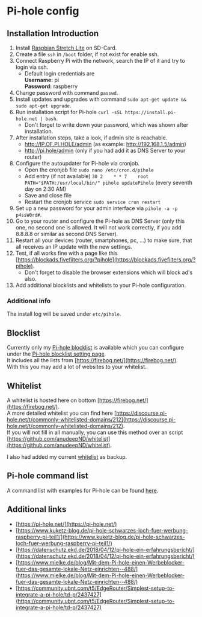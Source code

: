 # Pi-hole config

## Installation Introduction

1. Install [Raspbian Stretch Lite](https://www.raspberrypi.org/downloads/raspbian/) on SD-Card.  
2. Create a file `ssh` in `/boot` folder, if not exist for enable ssh.  
3. Connect Raspberry Pi with the network, search the IP of it and try to login via ssh.  
    - Default login credentials are  
      **Username:** pi  
      **Password:** raspberry  
4. Change password with command `passwd`.  
5. Install updates and upgrades with command `sudo apt-get update && sudo apt-get upgrade`.  
6. Run installation script for Pi-hole `curl -sSL https://install.pi-hole.net | bash`.  
    - Don't forget to write down your password, which was shown after installation.
7. After installation steps, take a look, if admin site is reachable.
    - http://IP.OF.PI.HOLE/admin (as example: http://192.168.1.5/admin)
    - http://pi.hole/admin (only if you had add it as DNS Server to your router)
8. Configure the autoupdater for Pi-hole via cronjob.  
    - Open the cronjob file `sudo nano /etc/cron.d/pihole` 
    - Add entry (if not available) `30 2    * * 7    root    PATH="$PATH:/usr/local/bin/" pihole updatePihole` (every seventh day on 2:30 AM)  
    - Save and close file
    - Restart the cronjob service `sudo service cron restart`  
9. Set up a new password for your admin interface via `pihole -a -p p4ssW0rd#`.
8. Go to your router and configure the Pi-hole as DNS Server (only this one, no second one is allowed. It will not work correctly, if you add 8.8.8.8 or similar as second DNS Server).
9. Restart all your devices (router, smartphones, pc, ...) to make sure, that all receives an IP update with the new settings.
10. Test, if all works fine with a page like this [https://blockads.fivefilters.org/?pihole](https://blockads.fivefilters.org/?pihole).
    - Don't forget to disable the browser extensions which will block ad's also.
11. Add additional blocklists and whitelists to your Pi-hole configuration.

### Additional info

The install log will be saved under `etc/pihole`.

## Blocklist

Currently only my [Pi-hole blocklist](/blocklist.txt) is available which you can configure under the [Pi-hole blocklist setting page](http://pi.hole/admin/settings.php?tab=blocklists).  
It includes all the lists from [https://firebog.net/](https://firebog.net/).  
With this you may add a lot of websites to your whitelist.  

## Whitelist

A whitelist is hosted here on bottom [https://firebog.net/](https://firebog.net/).  
A more detailed whitelist you can find here [https://discourse.pi-hole.net/t/commonly-whitelisted-domains/212](https://discourse.pi-hole.net/t/commonly-whitelisted-domains/212).  
If you will not fill in all manually, you can use this method over an script [https://github.com/anudeepND/whitelist](https://github.com/anudeepND/whitelist).

I also had added my current [whitelist](/whitelist.txt) as backup.

## Pi-hole command list

A command list with examples for Pi-hole can be found [here](https://discourse.pi-hole.net/t/the-pihole-command-with-examples/738).

## Additional links

- [https://pi-hole.net/](https://pi-hole.net/)  
- [https://www.kuketz-blog.de/pi-hole-schwarzes-loch-fuer-werbung-raspberry-pi-teil1/](https://www.kuketz-blog.de/pi-hole-schwarzes-loch-fuer-werbung-raspberry-pi-teil1/)  
- [https://datenschutz.ekd.de/2018/04/12/pi-hole-ein-erfahrungsbericht/](https://datenschutz.ekd.de/2018/04/12/pi-hole-ein-erfahrungsbericht/)  
- [https://www.mielke.de/blog/Mit-dem-Pi-hole-einen-Werbeblocker-fuer-das-gesamte-lokale-Netz-einrichten--488/](https://www.mielke.de/blog/Mit-dem-Pi-hole-einen-Werbeblocker-fuer-das-gesamte-lokale-Netz-einrichten--488/)  
- [https://community.ubnt.com/t5/EdgeRouter/Simplest-setup-to-integrate-a-pi-hole/td-p/2437427](https://community.ubnt.com/t5/EdgeRouter/Simplest-setup-to-integrate-a-pi-hole/td-p/2437427)  
